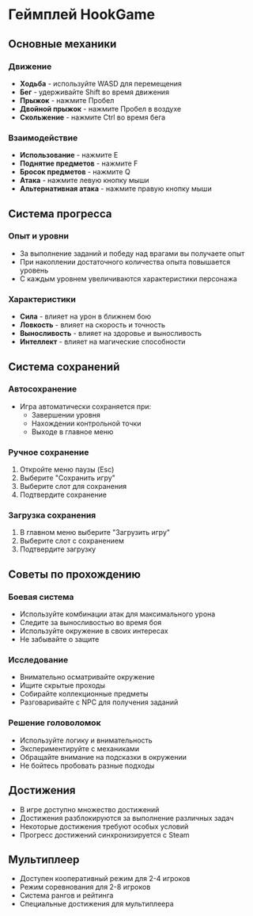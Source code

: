 # Геймплей HookGame

## Основные механики

### Движение
- **Ходьба** - используйте WASD для перемещения
- **Бег** - удерживайте Shift во время движения
- **Прыжок** - нажмите Пробел
- **Двойной прыжок** - нажмите Пробел в воздухе
- **Скольжение** - нажмите Ctrl во время бега

### Взаимодействие
- **Использование** - нажмите E
- **Поднятие предметов** - нажмите F
- **Бросок предметов** - нажмите Q
- **Атака** - нажмите левую кнопку мыши
- **Альтернативная атака** - нажмите правую кнопку мыши

## Система прогресса

### Опыт и уровни
- За выполнение заданий и победу над врагами вы получаете опыт
- При накоплении достаточного количества опыта повышается уровень
- С каждым уровнем увеличиваются характеристики персонажа

### Характеристики
- **Сила** - влияет на урон в ближнем бою
- **Ловкость** - влияет на скорость и точность
- **Выносливость** - влияет на здоровье и выносливость
- **Интеллект** - влияет на магические способности

## Система сохранений

### Автосохранение
- Игра автоматически сохраняется при:
  - Завершении уровня
  - Нахождении контрольной точки
  - Выходе в главное меню

### Ручное сохранение
1. Откройте меню паузы (Esc)
2. Выберите "Сохранить игру"
3. Выберите слот для сохранения
4. Подтвердите сохранение

### Загрузка сохранения
1. В главном меню выберите "Загрузить игру"
2. Выберите слот с сохранением
3. Подтвердите загрузку

## Советы по прохождению

### Боевая система
- Используйте комбинации атак для максимального урона
- Следите за выносливостью во время боя
- Используйте окружение в своих интересах
- Не забывайте о защите

### Исследование
- Внимательно осматривайте окружение
- Ищите скрытые проходы
- Собирайте коллекционные предметы
- Разговаривайте с NPC для получения заданий

### Решение головоломок
- Используйте логику и внимательность
- Экспериментируйте с механиками
- Обращайте внимание на подсказки в окружении
- Не бойтесь пробовать разные подходы

## Достижения
- В игре доступно множество достижений
- Достижения разблокируются за выполнение различных задач
- Некоторые достижения требуют особых условий
- Прогресс достижений синхронизируется с Steam

## Мультиплеер
- Доступен кооперативный режим для 2-4 игроков
- Режим соревнования для 2-8 игроков
- Система рангов и рейтинга
- Специальные достижения для мультиплеера 